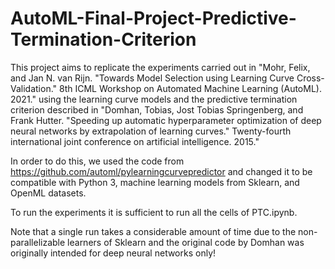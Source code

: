 # AutoML-Final-Project-Predictive-Termination-Criterion

This project aims to replicate the experiments carried out in "Mohr, Felix, and Jan N. van Rijn. "Towards Model Selection using Learning Curve Cross-Validation." 8th ICML Workshop on Automated Machine Learning (AutoML). 2021." using the learning curve models and the predictive termination criterion described in "Domhan, Tobias, Jost Tobias Springenberg, and Frank Hutter. "Speeding up automatic hyperparameter optimization of deep neural networks by extrapolation of learning curves." Twenty-fourth international joint conference on artificial intelligence. 2015."

In order to do this, we used the code from https://github.com/automl/pylearningcurvepredictor and changed it to be compatible with Python 3, machine learning models from Sklearn, and OpenML datasets.

To run the experiments it is sufficient to run all the cells of PTC.ipynb.

Note that a single run takes a considerable amount of time due to the non-parallelizable learners of Sklearn and the original code by Domhan was originally intended for deep neural networks only!
